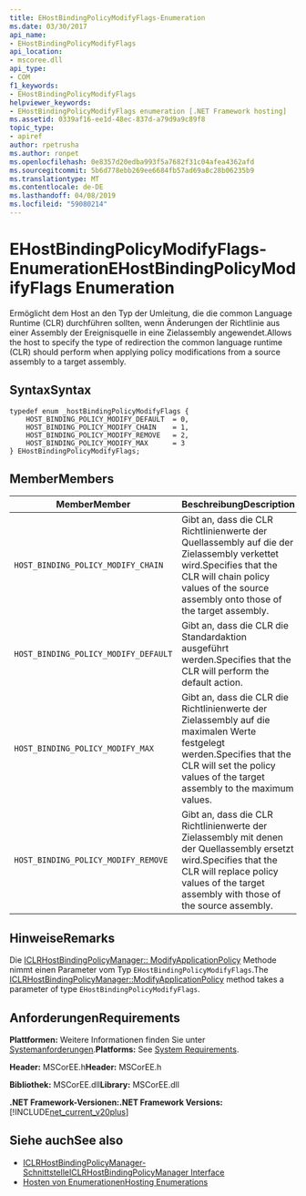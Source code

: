 ```yaml
---
title: EHostBindingPolicyModifyFlags-Enumeration
ms.date: 03/30/2017
api_name:
- EHostBindingPolicyModifyFlags
api_location:
- mscoree.dll
api_type:
- COM
f1_keywords:
- EHostBindingPolicyModifyFlags
helpviewer_keywords:
- EHostBindingPolicyModifyFlags enumeration [.NET Framework hosting]
ms.assetid: 0339af16-ee1d-48ec-837d-a79d9a9c89f8
topic_type:
- apiref
author: rpetrusha
ms.author: ronpet
ms.openlocfilehash: 0e8357d20edba993f5a7682f31c04afea4362afd
ms.sourcegitcommit: 5b6d778ebb269ee6684fb57ad69a8c28b06235b9
ms.translationtype: MT
ms.contentlocale: de-DE
ms.lasthandoff: 04/08/2019
ms.locfileid: "59080214"
---
```

# <a name="ehostbindingpolicymodifyflags-enumeration"></a><span data-ttu-id="c6b2f-102">EHostBindingPolicyModifyFlags-Enumeration</span><span class="sxs-lookup"><span data-stu-id="c6b2f-102">EHostBindingPolicyModifyFlags Enumeration</span></span>
<span data-ttu-id="c6b2f-103">Ermöglicht dem Host an den Typ der Umleitung, die die common Language Runtime (CLR) durchführen sollten, wenn Änderungen der Richtlinie aus einer Assembly der Ereignisquelle in eine Zielassembly angewendet.</span><span class="sxs-lookup"><span data-stu-id="c6b2f-103">Allows the host to specify the type of redirection the common language runtime (CLR) should perform when applying policy modifications from a source assembly to a target assembly.</span></span>  
  
## <a name="syntax"></a><span data-ttu-id="c6b2f-104">Syntax</span><span class="sxs-lookup"><span data-stu-id="c6b2f-104">Syntax</span></span>  
  
```  
typedef enum _hostBindingPolicyModifyFlags {  
    HOST_BINDING_POLICY_MODIFY_DEFAULT  = 0,  
    HOST_BINDING_POLICY_MODIFY_CHAIN    = 1,  
    HOST_BINDING_POLICY_MODIFY_REMOVE   = 2,  
    HOST_BINDING_POLICY_MODIFY_MAX      = 3  
} EHostBindingPolicyModifyFlags;  
```  
  
## <a name="members"></a><span data-ttu-id="c6b2f-105">Member</span><span class="sxs-lookup"><span data-stu-id="c6b2f-105">Members</span></span>  
  
|<span data-ttu-id="c6b2f-106">Member</span><span class="sxs-lookup"><span data-stu-id="c6b2f-106">Member</span></span>|<span data-ttu-id="c6b2f-107">Beschreibung</span><span class="sxs-lookup"><span data-stu-id="c6b2f-107">Description</span></span>|  
|------------|-----------------|  
|`HOST_BINDING_POLICY_MODIFY_CHAIN`|<span data-ttu-id="c6b2f-108">Gibt an, dass die CLR Richtlinienwerte der Quellassembly auf die der Zielassembly verkettet wird.</span><span class="sxs-lookup"><span data-stu-id="c6b2f-108">Specifies that the CLR will chain policy values of the source assembly onto those of the target assembly.</span></span>|  
|`HOST_BINDING_POLICY_MODIFY_DEFAULT`|<span data-ttu-id="c6b2f-109">Gibt an, dass die CLR die Standardaktion ausgeführt werden.</span><span class="sxs-lookup"><span data-stu-id="c6b2f-109">Specifies that the CLR will perform the default action.</span></span>|  
|`HOST_BINDING_POLICY_MODIFY_MAX`|<span data-ttu-id="c6b2f-110">Gibt an, dass die CLR die Richtlinienwerte der Zielassembly auf die maximalen Werte festgelegt werden.</span><span class="sxs-lookup"><span data-stu-id="c6b2f-110">Specifies that the CLR will set the policy values of the target assembly to the maximum values.</span></span>|  
|`HOST_BINDING_POLICY_MODIFY_REMOVE`|<span data-ttu-id="c6b2f-111">Gibt an, dass die CLR Richtlinienwerte der Zielassembly mit denen der Quellassembly ersetzt wird.</span><span class="sxs-lookup"><span data-stu-id="c6b2f-111">Specifies that the CLR will replace policy values of the target assembly with those of the source assembly.</span></span>|  
  
## <a name="remarks"></a><span data-ttu-id="c6b2f-112">Hinweise</span><span class="sxs-lookup"><span data-stu-id="c6b2f-112">Remarks</span></span>  
 <span data-ttu-id="c6b2f-113">Die [ICLRHostBindingPolicyManager:: ModifyApplicationPolicy](../../../../docs/framework/unmanaged-api/hosting/iclrhostbindingpolicymanager-modifyapplicationpolicy-method.md) Methode nimmt einen Parameter vom Typ `EHostBindingPolicyModifyFlags`.</span><span class="sxs-lookup"><span data-stu-id="c6b2f-113">The [ICLRHostBindingPolicyManager::ModifyApplicationPolicy](../../../../docs/framework/unmanaged-api/hosting/iclrhostbindingpolicymanager-modifyapplicationpolicy-method.md) method takes a parameter of type `EHostBindingPolicyModifyFlags`.</span></span>  
  
## <a name="requirements"></a><span data-ttu-id="c6b2f-114">Anforderungen</span><span class="sxs-lookup"><span data-stu-id="c6b2f-114">Requirements</span></span>  
 <span data-ttu-id="c6b2f-115">**Plattformen:** Weitere Informationen finden Sie unter [Systemanforderungen](../../../../docs/framework/get-started/system-requirements.md).</span><span class="sxs-lookup"><span data-stu-id="c6b2f-115">**Platforms:** See [System Requirements](../../../../docs/framework/get-started/system-requirements.md).</span></span>  
  
 <span data-ttu-id="c6b2f-116">**Header:** MSCorEE.h</span><span class="sxs-lookup"><span data-stu-id="c6b2f-116">**Header:** MSCorEE.h</span></span>  
  
 <span data-ttu-id="c6b2f-117">**Bibliothek:** MSCorEE.dll</span><span class="sxs-lookup"><span data-stu-id="c6b2f-117">**Library:** MSCorEE.dll</span></span>  
  
 **<span data-ttu-id="c6b2f-118">.NET Framework-Versionen:</span><span class="sxs-lookup"><span data-stu-id="c6b2f-118">.NET Framework Versions:</span></span>** [!INCLUDE[net_current_v20plus](../../../../includes/net-current-v20plus-md.md)]  
  
## <a name="see-also"></a><span data-ttu-id="c6b2f-119">Siehe auch</span><span class="sxs-lookup"><span data-stu-id="c6b2f-119">See also</span></span>

- [<span data-ttu-id="c6b2f-120">ICLRHostBindingPolicyManager-Schnittstelle</span><span class="sxs-lookup"><span data-stu-id="c6b2f-120">ICLRHostBindingPolicyManager Interface</span></span>](../../../../docs/framework/unmanaged-api/hosting/iclrhostbindingpolicymanager-interface.md)
- [<span data-ttu-id="c6b2f-121">Hosten von Enumerationen</span><span class="sxs-lookup"><span data-stu-id="c6b2f-121">Hosting Enumerations</span></span>](../../../../docs/framework/unmanaged-api/hosting/hosting-enumerations.md)
